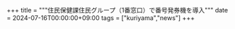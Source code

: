 +++
title = """住民保健課住民グループ（1番窓口）で番号発券機を導入"""
date = 2024-07-16T00:00:00+09:00
tags = ["kuriyama","news"]
+++

